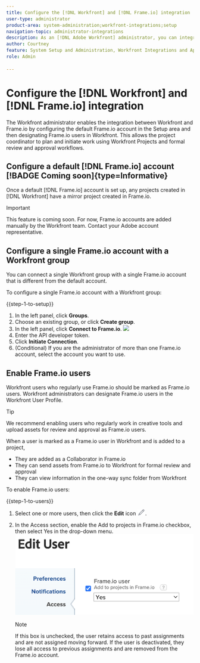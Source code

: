 ```yaml
---
title: Configure the [!DNL Workfront] and [!DNL Frame.io] integration
user-type: administrator
product-area: system-administration;workfront-integrations;setup
navigation-topic: administrator-integrations
description: As an [!DNL Adobe Workfront] administrator, you can integrate [!DNL Workfront] with [!DNL Frame.io] and provide your organization with a seamless way to review and approve assets.
author: Courtney
feature: System Setup and Administration, Workfront Integrations and Apps
role: Admin

---
```


# Configure the [!DNL Workfront] and [!DNL Frame.io] integration

The Workfront administrator enables the integration between Workfront and Frame.io by configuring the default Frame.io account in the Setup area and then designating Frame.io users in Workfront. This allows the project coordinator to plan and initiate work using Workfront Projects and formal review and approval workflows. 

## Configure a default [!DNL Frame.io] account [!BADGE Coming soon]{type=Informative}

Once a default [!DNL Frame.io] account is set up, any projects created in [!DNL Workfront] have a mirror project created in Frame.io.

>[!IMPORTANT]
>
>This feature is coming soon. For now, Frame.io accounts are added manually by the Workfront team. Contact your Adobe account representative. 

## Configure a single Frame.io account with a Workfront group

You can connect a single Workfront group with a single Frame.io account that is different from the default account.

To configure a single Frame.io account with a Workfront group:

{{step-1-to-setup}}

1. In the left panel, click **Groups**.
1. Choose an existing group, or click **Create group**. 
1. In the left panel, click **Connect to Frame.io**. 
![](assets/connect-frame-group.png)
1. Enter the API developer token.
1. Click **Initiate Connection**.
1. (Conditional) If you are the administrator of more than one Frame.io account, select the account you want to use. <!--is this accurate-->

## Enable Frame.io users

Workfront users who regularly use Frame.io should be marked as Frame.io users. Workfront administrators can designate Frame.io users in the Workfront User Profile.

>[!TIP]
>
>We recommend enabling users who regularly work in creative tools and upload assets for review and approval as Frame.io users.

When a user is marked as a Frame.io user in Workfront and is added to a project,

* They are added as a Collaborator in Frame.io <!--do we need to be more explicit about a frame license being provisioned for them?-->
* They can send assets from Frame.io to Workfront for formal review and approval
* They can view information in the one-way sync folder from Workfront

To enable Frame.io users:

{{step-1-to-users}}

1. Select one or more users, then click the **Edit** icon ![](assets/edit-icon.png). 
1. In the Access section, enable the Add to projects in Frame.io checkbox, then select Yes in the drop-down menu. 
    ![](assets/add-to-frame-project.png)

    >[!NOTE]
    >
    >If this box is unchecked, the user retains access to past assignments and are not assigned moving forward. If the user is deactivated, they lose all access to previous assignments and are removed from the Frame.io account.

